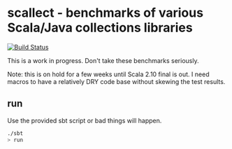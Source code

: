 # scallect - benchmarks of various Scala/Java collections libraries #

[![Build Status](http://ci.yuvimasory.com/job/scallect/badge/icon)](http://ci.yuvimasory.com/job/scallect/)

This is a work in progress. Don't take these benchmarks seriously.

Note: this is on hold for a few weeks until Scala 2.10 final is out.
I need macros to have a relatively DRY code base without skewing the test results.

## run ##
Use the provided sbt script or bad things will happen.

```sh
./sbt
> run
```
